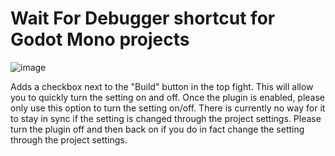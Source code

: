 Wait For Debugger shortcut for Godot Mono projects
==================================================

![image](https://user-images.githubusercontent.com/16636969/68511633-63959300-0244-11ea-94a7-e0f91168a398.png)

Adds a checkbox next to the "Build" button in the top fight. This will allow you to quickly turn the setting on and off.
Once the plugin is enabled, please only use this option to turn the setting on/off. 
There is currently no way for it to stay in sync if the setting is changed through the project settings. 
Please turn the plugin off and then back on if you do in fact change the setting through the project settings.
